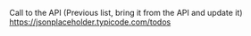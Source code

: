 Call to the API (Previous list, bring it from the API and update it)
https://jsonplaceholder.typicode.com/todos